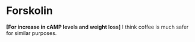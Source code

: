 # Forskolin

**[For increase in cAMP levels and weight loss]**
I think coffee is much safer for similar purposes.
